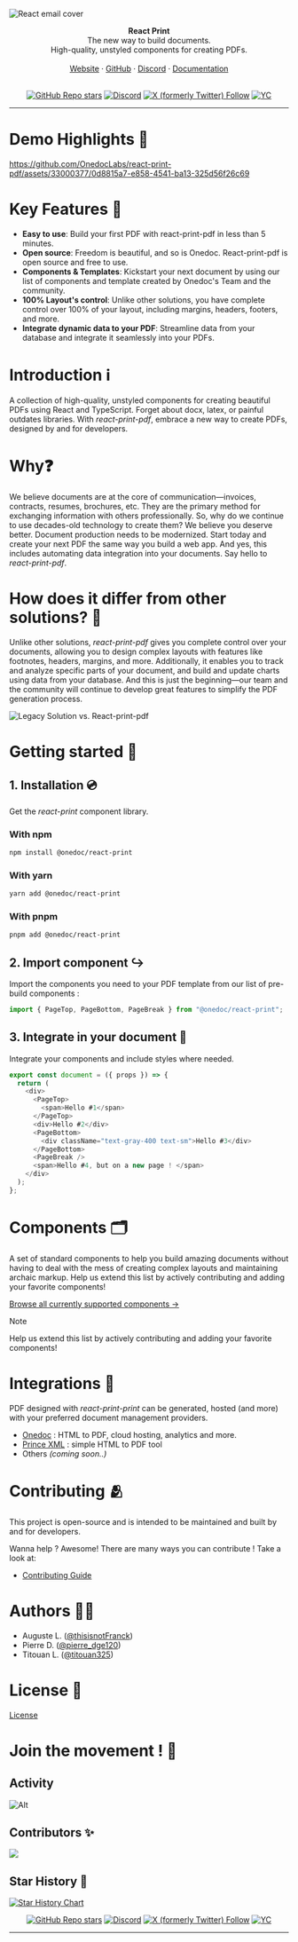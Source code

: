![React email cover](docs/images/react-email-cover.avif)

<div align="center"><strong>React Print</strong></div>
<div align="center">The new way to build documents.<br />High-quality, unstyled components for creating PDFs.</div>
<br />
<div align="center">
<a href="https://www.onedoclabs.com/">Website</a>
<span> · </span>
<a href="https://github.com/OnedocLabs/react-print">GitHub</a>
<span> · </span>
<a href="https://discord.com/invite/uRJE6e2rgr">Discord</a>
<span> · </span>
<a href="https://react.onedoclabs.com">Documentation</a>
</div>

<br/>

<div class="title-block" style="text-align: center;" align="center">

[![GitHub Repo stars](https://img.shields.io/github/stars/Onedoclabs/react-print)](https://github.com/OnedocLabs/react-print)
[![Discord](https://img.shields.io/discord/1182321379081736192?label=&logo=discord&logoColor=ffffff&color=7389D8&labelColor=6A7EC2)](https://discord.gg/uRJE6e2rgr)
[![X (formerly Twitter) Follow](https://img.shields.io/twitter/follow/Onedoclabs)](https://twitter.com/Onedoclabs)
[![YC](https://img.shields.io/badge/Y%20Combinator-W24-orange?style=flat-square)](https://www.ycombinator.com/companies/onedoc)

</div>

---

# Demo Highlights 🎥

https://github.com/OnedocLabs/react-print-pdf/assets/33000377/0d8815a7-e858-4541-ba13-325d56f26c69

# Key Features 🎯

- **Easy to use**: Build your first PDF with react-print-pdf in less than 5 minutes.
- **Open source**: Freedom is beautiful, and so is Onedoc. React-print-pdf is open source and free to use.
- **Components & Templates**: Kickstart your next document by using our list of components and template created by Onedoc's Team and the community.
- **100% Layout's control**: Unlike other solutions, you have complete control over 100% of your layout, including margins, headers, footers, and more.
- **Integrate dynamic data to your PDF**: Streamline data from your database and integrate it seamlessly into your PDFs.

# Introduction ℹ️

A collection of high-quality, unstyled components for creating beautiful PDFs using React and TypeScript. Forget about docx, latex, or painful outdates libraries. With _react-print-pdf_, embrace a new way to create PDFs, designed by and for developers.

# Why❓

We believe documents are at the core of communication—invoices, contracts, resumes, brochures, etc. They are the primary method for exchanging information with others professionally. So, why do we continue to use decades-old technology to create them? We believe you deserve better. Document production needs to be modernized. Start today and create your next PDF the same way you build a web app. And yes, this includes automating data integration into your documents. Say hello to _react-print-pdf_.

# How does it differ from other solutions? 🧐

Unlike other solutions, _react-print-pdf_ gives you complete control over your documents, allowing you to design complex layouts with features like footnotes, headers, margins, and more. Additionally, it enables you to track and analyze specific parts of your document, and build and update charts using data from your database. And this is just the beginning—our team and the community will continue to develop great features to simplify the PDF generation process.

![Legacy Solution vs. React-print-pdf](docs/images/legacy-vs-react-print.avif)

# Getting started 🚀

## 1. Installation 💿

Get the _react-print_ component library.

### With npm

```sh npm
npm install @onedoc/react-print
```

### With yarn

```sh yarn
yarn add @onedoc/react-print
```

### With pnpm

```sh pnpm
pnpm add @onedoc/react-print
```

## 2. Import component ↪️

Import the components you need to your PDF template from our list of pre-build components :

```javascript
import { PageTop, PageBottom, PageBreak } from "@onedoc/react-print";
```

## 3. Integrate in your document 📄

Integrate your components and include styles where needed.

```javascript
export const document = ({ props }) => {
  return (
    <div>
      <PageTop>
        <span>Hello #1</span>
      </PageTop>
      <div>Hello #2</div>
      <PageBottom>
        <div className="text-gray-400 text-sm">Hello #3</div>
      </PageBottom>
      <PageBreak />
      <span>Hello #4, but on a new page ! </span>
    </div>
  );
};
```

# Components 🗂️

A set of standard components to help you build amazing documents without having to deal with the mess of creating complex layouts and maintaining archaic markup. Help us extend this list by actively contributing and adding your favorite components!

[Browse all currently supported components →](https://react.onedoclabs.com/introduction#components)

> [!NOTE]
> Help us extend this list by actively contributing and adding your favorite components!

# Integrations 🔗

PDF designed with _react-print-print_ can be generated, hosted (and more) with your preferred document management providers.

- [Onedoc](https://app.onedoclabs.com/login) : HTML to PDF, cloud hosting, analytics and more.
- [Prince XML](https://www.princexml.com/) : simple HTML to PDF tool
- Others _(coming soon..)_

# Contributing 🫂

This project is open-source and is intended to be maintained and built by and for developers. </br>

Wanna help ? Awesome! There are many ways you can contribute ! Take a look at:

- [Contributing Guide](https://react.onedoclabs.com/contributing)

# Authors 🧑‍💻

- Auguste L. ([@thisisnotFranck](https://twitter.com/thisisnotfranck))
- Pierre D. ([@pierre_dge120](https://twitter.com/pedro_dge120))
- Titouan L. ([@titouan325](https://twitter.com/titouan325))

# License 📜

[License](https://github.com/OnedocLabs/react-print/blob/main/LICENSE.md)

# Join the movement ! 🚀

## Activity

![Alt](https://repobeats.axiom.co/api/embed/1cdb5f15e29e4e5a9388c982a039eaa97a52fdf9.svg "Repobeats analytics image")

## Contributors ✨

<a href="https://github.com/onedoclabs/react-print-pdf/graphs/contributors">
  <img src="https://contrib.rocks/image?repo=onedoclabs/react-print-pdf" />
</a>

## Star History 🌟

<a href="https://star-history.com/#Onedoclabs/react-print&Date">
  <picture>
    <source media="(prefers-color-scheme: dark)" srcset="https://api.star-history.com/svg?repos=Onedoclabs/react-print&type=Date&theme=dark" />
    <source media="(prefers-color-scheme: light)" srcset="https://api.star-history.com/svg?repos=Onedoclabs/react-print&type=Date" />
    <img alt="Star History Chart" src="https://api.star-history.com/svg?repos=Onedoclabs/react-print&type=Date" />
  </picture>
</a>

<div class="title-block" style="text-align: center;" align="center">

[![GitHub Repo stars](https://img.shields.io/github/stars/Onedoclabs/react-print)](https://github.com/OnedocLabs/react-print)
[![Discord](https://img.shields.io/discord/1182321379081736192?label=&logo=discord&logoColor=ffffff&color=7389D8&labelColor=6A7EC2)](https://discord.gg/uRJE6e2rgr)
[![X (formerly Twitter) Follow](https://img.shields.io/twitter/follow/Onedoclabs)](https://twitter.com/Onedoclabs)
[![YC](https://img.shields.io/badge/Y%20Combinator-W24-orange?style=flat-square)](https://www.ycombinator.com/companies/onedoc)

</div>

---
